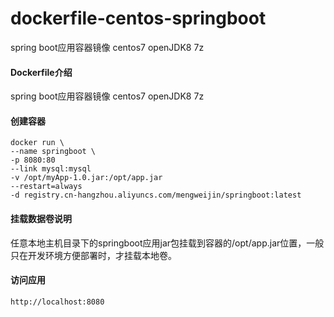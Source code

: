 # dockerfile-centos-springboot
spring boot应用容器镜像 centos7 openJDK8 7z 

#### Dockerfile介绍
  spring boot应用容器镜像 centos7 openJDK8 7z 
  
#### 创建容器
```
docker run \
--name springboot \
-p 8080:80 
--link mysql:mysql 
-v /opt/myApp-1.0.jar:/opt/app.jar 
--restart=always 
-d registry.cn-hangzhou.aliyuncs.com/mengweijin/springboot:latest
```

#### 挂载数据卷说明
任意本地主机目录下的springboot应用jar包挂载到容器的/opt/app.jar位置，一般只在开发环境方便部署时，才挂载本地卷。
	
#### 访问应用
	http://localhost:8080
